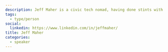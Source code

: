 ```yaml
---
description: Jeff Maher is a civic tech nomad, having done stints with the Canadian Digital Service, US Digital Service, and US state teams as an engineer, product manager, and researcher.
tags:
  - type/person
social:
  linkedin: https://www.linkedin.com/in/jeffmaher/
title: Jeff Maher
categories:
  - speaker
---
```

